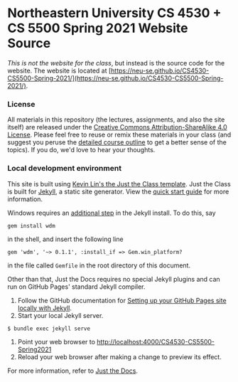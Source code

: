# Northeastern University CS 4530 + CS 5500 Spring 2021 Website Source
*This is not the website for the class*, but instead is the source code for the website. The website is located at [https://neu-se.github.io/CS4530-CS5500-Spring-2021/](https://neu-se.github.io/CS4530-CS5500-Spring-2021/).

### License
All materials in this repository (the lectures, assignments, and also the site itself) are released under the [Creative Commons Attribution-ShareAlike 4.0 License](https://creativecommons.org/licenses/by-sa/4.0/). Please feel free to reuse or remix
these materials in your class (and suggest you peruse the [detailed course outline](https://neu-se.github.io/CS4530-CS5500-Spring-2021/outline) to get a better sense of the topics). If you do, we'd love to hear your thoughts.


### Local development environment
This site is built using [Kevin Lin's the Just the Class template](https://kevinl.info/just-the-class/).
Just the Class is built for [Jekyll](https://jekyllrb.com), a static site generator. View the [quick start guide](https://jekyllrb.com/docs/) for more information. 

Windows requires an [additional step](https://jekyllrb.com/docs/installation/windows/#autoregeneration) in the Jekyll install. To do this, say

    gem install wdm

in the shell, and insert the following line

    gem 'wdm', '~> 0.1.1', :install_if => Gem.win_platform?

in the file called `Gemfile` in the root directory of this document.


Other than that, Just the Docs requires no special Jekyll plugins and can run on GitHub Pages' standard Jekyll compiler.



1. Follow the GitHub documentation for [Setting up your GitHub Pages site locally with Jekyll](https://help.github.com/en/articles/setting-up-your-github-pages-site-locally-with-jekyll).
1. Start your local Jekyll server.
```bash
$ bundle exec jekyll serve
```
1. Point your web browser to [http://localhost:4000/CS4530-CS5500-Spring2021](http://localhost:4000/CS4530-CS5500-Spring2021)
1. Reload your web browser after making a change to preview its effect.

For more information, refer to [Just the Docs](https://pmarsceill.github.io/just-the-docs/).
